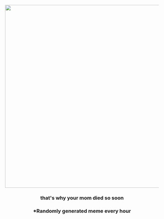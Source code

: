 <p align="center">
        <img src="https://i.redd.it/dxoecbuau9g91.jpg" width="600" height="600">
        </p>
        <h3 align="center">that's why your mom died so soon</h3>
        <h3 align="center">*Randomly generated meme every hour</h3>
    